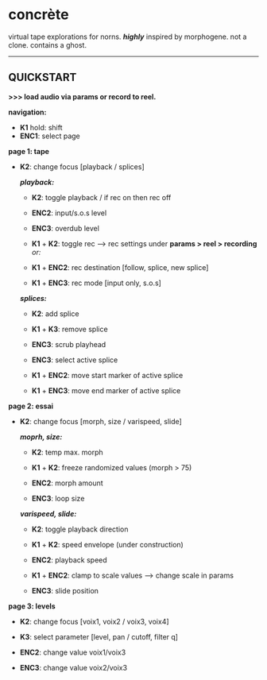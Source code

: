 # concrète

virtual tape explorations for norns. ***highly*** inspired by morphogene. not a clone. contains a ghost.

----
## QUICKSTART

**>>> load audio via params or record to reel.**

**navigation:**

- **K1** hold: shift
- **ENC1**: select page

**page 1: tape**

- **K2**: change focus [playback / splices]

  ***playback:***
  - **K2**: toggle playback / if rec on then rec off
  - **ENC2**: input/s.o.s level
  - **ENC3**: overdub level

  - **K1** + **K2**: toggle rec --> rec settings under **params > reel > recording** *or:*
  - **K1** + **ENC2**: rec destination [follow, splice, new splice]
  - **K1** + **ENC3**: rec mode [input only, s.o.s]


  ***splices:***
  - **K2**: add splice
  - **K1** + **K3**: remove splice
  
  - **ENC3**: scrub playhead
  - **ENC3**: select active splice
  
  - **K1** + **ENC2**: move start marker of active splice
  - **K1** + **ENC3**: move end marker of active splice

**page 2: essai**

- **K2**: change focus [morph, size / varispeed, slide]

  ***moprh, size:***
  - **K2**: temp max. morph
  - **K1** + **K2**: freeze randomized values (morph > 75)

  - **ENC2**: morph amount
  - **ENC3**: loop size

  ***varispeed, slide:***
  - **K2**: toggle playback direction
  - **K1** + **K2**: speed envelope (under construction)
  
  - **ENC2**: playback speed 
  - **K1** + **ENC2**: clamp to scale values --> change scale in params
  - **ENC3**: slide position

**page 3: levels**

- **K2**: change focus [voix1, voix2 / voix3, voix4]
- **K3**: select parameter [level, pan / cutoff, filter q]

- **ENC2**: change value voix1/voix3
- **ENC3**: change value voix2/voix3
